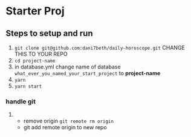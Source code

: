 # Starter Proj
## Steps to setup and run
1. `git clone git@github.com:dani7beth/daily-horoscope.git` CHANGE THIS TO YOUR REPO
2. `cd project-name`
3. in database.yml change name of database `what_ever_you_named_your_start_project` to **project-name**
4. `yarn`
5. `yarn start`
### handle git
1.  - remove origin `git remote rm origin`
    - git add remote origin to new repo